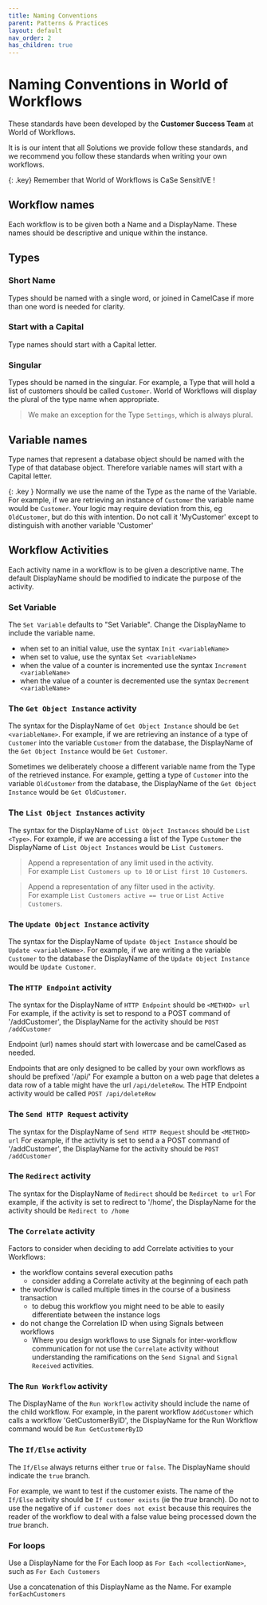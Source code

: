 ```yaml
---
title: Naming Conventions
parent: Patterns & Practices
layout: default
nav_order: 2
has_children: true
---
```


# Naming Conventions in World of Workflows

These standards have been developed by the **Customer Success Team** at World of Workflows.  

It is is our intent that all Solutions we provide follow these standards, and we recommend you follow these standards when writing your own workflows.

{: .key}
Remember that World of Workflows is CaSe SensitIVE !


## Workflow names

Each workflow is to be given both a Name and a DisplayName.  These names should be descriptive and unique within the instance.

## Types

### Short Name
Types should be named with a single word, or joined in CamelCase if more than one word is needed for clarity.

### Start with a Capital
Type names should start with a Capital letter.

### Singular
Types should be named in the singular.  For example, a Type that will hold a list of customers should be called `Customer`.  World of Workflows will display the plural of the type name when appropriate.

> We make an exception for the Type `Settings`, which is always plural.

## Variable names

Type names that represent a database object should be named with the Type of that database object.  Therefore variable names will start with a Capital letter.

{: .key }
Normally we use the name of the Type as the name of the Variable.
For example, if we are retrieving an instance of `Customer` the variable name would be `Customer`.  Your logic may require deviation from this, eg  `OldCustomer`, but do this with intention.  Do not call it 'MyCustomer' except to distinguish with another variable 'Customer'


## Workflow Activities

Each activity name in a workflow is to be given a descriptive name.  The default DisplayName should be modified to indicate the purpose of the activity.

### Set Variable

The `Set Variable` defaults to "Set Variable".  Change the DisplayName to include the variable name.

- when set to an initial value, use the syntax `Init <variableName>`
- when set to  value, use the syntax `Set <variableName>`
- when the value of a counter is incremented use the syntax `Increment <variableName>`
- when the value of a counter is decremented use the syntax `Decrement <variableName>`


### The `Get Object Instance` activity

The syntax for the DisplayName of `Get Object Instance` should be `Get <variableName>`.  For example, if we are retrieving an instance of a type of `Customer` into the variable `Customer` from the database, the DisplayName of the `Get Object Instance` would be `Get Customer`.  

Sometimes we deliberately choose a different variable name from the Type of the retrieved instance.  For example, getting a type of `Customer` into the variable `OldCustomer` from the database, the DisplayName of the `Get Object Instance` would be `Get OldCustomer`.  





### The `List Object Instances` activity

The syntax for the DisplayName of `List Object Instances` should be `List <Type>`.  For example, if we are accessing a list of the Type `Customer` the DisplayName of  `List Object Instances` would be `List Customers`.  

> Append a representation of any limit used in the activity.  
>  For example  `List Customers up to 10` or `List first 10 Customers`.

> Append a representation of any filter used in the activity.  
>  For example  `List Customers active == true` or `List Active Customers`.



### The `Update Object Instance` activity

The syntax for the DisplayName of `Update Object Instance` should be `Update <variableName>`.  For example, if we are writing a the variable `Customer` to the database the DisplayName of the `Update Object Instance` would be `Update Customer`. 


### The `HTTP Endpoint` activity

The syntax for the DisplayName of `HTTP Endpoint` should be `<METHOD> url`
For example, if the activity is set to respond to a POST command of '/addCustomer', the DisplayName for the activity should be `POST /addCustomer`

Endpoint (url) names should start with lowercase and be camelCased as needed.

Endpoints that are only designed to be called by your own workflows as should be prefixed '/api/'  For example a button on a web page that deletes a data row of a table might have the url `/api/deleteRow`.  The HTP Endpoint activity would be called `POST /api/deleteRow`

### The `Send HTTP Request` activity

The syntax for the DisplayName of `Send HTTP Request` should be `<METHOD> url`
For example, if the activity is set to send a a POST command of '/addCustomer', the DisplayName for the activity should be `POST /addCustomer`

### The `Redirect` activity

The syntax for the DisplayName of `Redirect` should be `Redircet to url`
For example, if the activity is set to redirect to '/home', the DisplayName for the activity should be `Redirect to /home`


### The `Correlate` activity

Factors to consider when deciding to add Correlate activities to your Workflows:

- the workflow contains several execution paths 
  - consider adding a Correlate activity at the beginning of each path
- the workflow is called multiple times in the course of a business transaction 
  - to debug this workflow you might need to be able to easily differentiate between the instance logs
- do not change the Correlation ID when using Signals between workflows
  - Where you design workflows to use Signals for inter-workflow communication for not use the `Correlate` activity without understanding the ramifications on the `Send Signal` and `Signal Received` activities.

### The `Run Workflow` activity

The DisplayName of the `Run Workflow` activity should include the name of the child workflow.  For example, in the parent workflow `AddCustomer` which calls a workflow 'GetCustomerByID', the DisplayName for the Run Workflow command would be `Run GetCustomerByID`


### The `If/Else` activity

The `If/Else` always returns either `true` or `false`.  The DisplayName should indicate the `true` branch.  

For example, we want to test if the customer exists.  The name of the `If/Else` activity should be `If customer exists` (ie the *true* branch).  Do not to use the negative of `if customer does not exist` because this requires the reader of the workflow to deal with a false value being processed down the *true* branch.

### For loops

Use a DisplayName for the For Each loop as `For Each <collectionName>`, such as `For Each Customers`

Use a concatenation of this DisplayName as the Name.  For example `forEachCustomers`